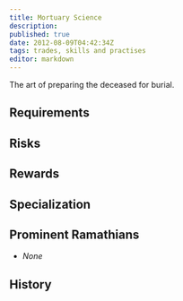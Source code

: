 ```yaml
---
title: Mortuary Science
description:
published: true
date: 2012-08-09T04:42:34Z
tags: trades, skills and practises
editor: markdown
---
```


The art of preparing the deceased for burial.

## Requirements

## Risks

## Rewards

## Specialization

## Prominent Ramathians

- *None*

## History


